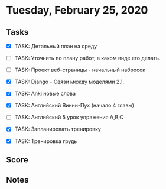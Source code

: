 # Tuesday, February 25, 2020

## Tasks
- [x] TASK: Детальный план на среду

- [ ] TASK: Уточнить по плану работ, в каком виде его делать.

- [ ] TASK: Проект веб-страницы - начальный набросок
- [x] TASK: Django - Связи между моделями 2.1.

- [x] TASK: Anki новые слова
- [x] TASK: Aнглийский Винни-Пух (начало 4 главы)
- [ ] TASK: Aнглийский 5 урок упражения A,B,C

- [x] TASK: Запланировать тренировку
- [x] TASK: Тренировка грудь

## Score


## Notes

